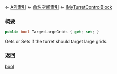 ← [API索引](Api-Index) ← [命名空间索引](Namespace-Index) ← [IMyTurretControlBlock](SpaceEngineers.Game.ModAPI.Ingame.IMyTurretControlBlock)

### 概要

```csharp
public bool TargetLargeGrids { get; set; }
```

Gets or Sets if the turret should target large grids.

### 返回

[bool](https://docs.microsoft.com/en-us/dotnet/api/System.Boolean?view=netframework-4.6)

